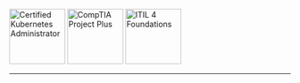 [<img src="https://github.com/AgentSanchez/AgentSanchez/assets/37169160/072f5f72-2a00-4ba5-9133-6d2aed7593ab" alt="Certified Kubernetes Administrator" width="100"/>](https://www.credly.com/org/the-linux-foundation/badge/cka-certified-kubernetes-administrator)
<img src="https://github.com/AgentSanchez/AgentSanchez/assets/37169160/6ee12ff3-e9e5-4cc3-865d-f32b747f867d" alt="CompTIA Project Plus" width="100"/>
<img src="https://github.com/AgentSanchez/AgentSanchez/assets/37169160/18b4fe7e-18db-4e2a-bb48-359fef0b46dc" alt="ITIL 4 Foundations" width="100"/>

---

<!--
**AgentSanchez/AgentSanchez** is a ✨ _special_ ✨ repository because its `README.md` (this file) appears on your GitHub profile.

Here are some ideas to get you started:

- 🔭 I’m currently working on ...
- 🌱 I’m currently learning ...
- 👯 I’m looking to collaborate on ...
- 🤔 I’m looking for help with ...
- 💬 Ask me about ...
- 📫 How to reach me: ...
- 😄 Pronouns: ...
- ⚡ Fun fact: ...
-->
